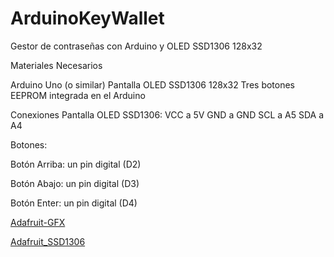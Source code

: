 # ArduinoKeyWallet
Gestor de contraseñas con Arduino y OLED  SSD1306 128x32 

Materiales Necesarios

Arduino Uno (o similar)
Pantalla OLED SSD1306 128x32
Tres botones
EEPROM integrada en el Arduino


Conexiones
Pantalla OLED SSD1306:
VCC a 5V
GND a GND
SCL a A5
SDA a A4


Botones:

Botón Arriba: un pin digital (D2)

Botón Abajo: un pin digital (D3)

Botón Enter: un pin digital (D4)



[Adafruit-GFX](https://github.com/adafruit/Adafruit-GFX-Library)

[Adafruit_SSD1306](https://github.com/adafruit/Adafruit_SSD1306)


